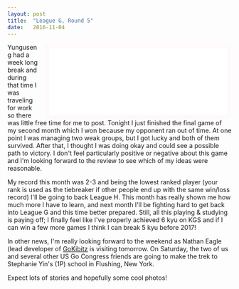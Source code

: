 ```yaml
---
layout: post
title:  "League G, Round 5"
date:   2016-11-04
---
```


<iframe id="gokibitz-VJXRwbSeG" src="//gokibitz.com/kifu/VJXRwbSeG"
style="float: right; margin-left: 1em; width: 400px; max-height:
560px; display: block; border: 10px solid snow;"></iframe> <script
src="//gokibitz.com/embed/VJXRwbSeG"></script>

Yunguseng had a week long break and during that time I was traveling
for work so there was little free time for me to post. Tonight I just
finished the final game of my second month which I won because my
opponent ran out of time. At one point I was managing two weak groups,
but I got lucky and both of them survived. After that, I thought I
was doing okay and could see a possible path to victory. I don't feel
particularly positive or negative about this game and I'm looking
forward to the review to see which of my ideas were reasonable.

My record this month was 2-3 and being the lowest ranked player (your
rank is used as the tiebreaker if other people end up with the same
win/loss record) I'll be going to back League H. This month has really
shown me how much more I have to learn, and next month I'll be
fighting hard to get back into League G and this time better
prepared. Still, all this playing & studying is paying off; I finally
feel like I've properly achieved 6 kyu on KGS and if I can win a few
more games I think I can break 5 kyu before 2017!

In other news, I'm really looking forward to the weekend as Nathan
Eagle (lead developer of [GoKibitz](http://gokibitz.com) is visiting
tomorrow. On Saturday, the two of us and several other US Go Congress
friends are going to make the trek to Stephanie Yin's (1P) school in
Flushing, New York.

Expect lots of stories and hopefully some cool photos!
